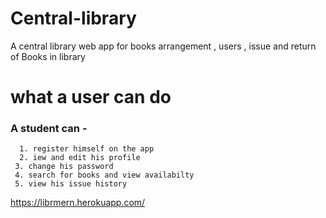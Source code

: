 # Central-library
A central library web app for books arrangement , users , issue and return of Books in library 

# what a user can do
### A student can -
      1. register himself on the app 
      2. iew and edit his profile 
     3. change his password  
     4. search for books and view availabilty  
     5. view his issue history
     
     
     
 https://librmern.herokuapp.com/
 
